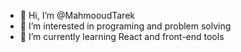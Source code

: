 - 👋 Hi, I’m @MahmooudTarek
- 👀 I’m interested in programing and problem solving
- 🌱 I’m currently learning React and front-end tools

<!---
MahmooudTarek/MahmooudTarek is a ✨ special ✨ repository because its `README.md` (this file) appears on your GitHub profile.
You can click the Preview link to take a look at your changes.
--->
